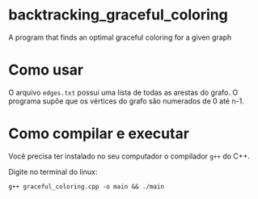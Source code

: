 # backtracking_graceful_coloring
A program that finds an optimal graceful coloring for a given graph

# Como usar
O arquivo `edges.txt` possui uma lista de todas as arestas do grafo. O programa supõe que os vértices do grafo são numerados de 0 até n-1.

# Como compilar e executar
Você precisa ter instalado no seu computador o compilador `g++` do C++.

Digite no terminal do linux:

```
g++ graceful_coloring.cpp -o main && ./main
```

